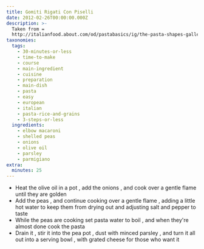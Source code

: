 ```yaml
---
title: Gomiti Rigati Con Piselli
date: 2012-02-26T00:00:00.000Z
description: >-
  Taken from =
  http://italianfood.about.com/od/pastabasics/ig/the-pasta-shapes-gallery/gomiti-rigati--elbow-macaroni.htm
taxonomies:
  tags:
    - 30-minutes-or-less
    - time-to-make
    - course
    - main-ingredient
    - cuisine
    - preparation
    - main-dish
    - pasta
    - easy
    - european
    - italian
    - pasta-rice-and-grains
    - 3-steps-or-less
  ingredients:
    - elbow macaroni
    - shelled peas
    - onions
    - olive oil
    - parsley
    - parmigiano
extra:
  minutes: 25
---
```

 - Heat the olive oil in a pot , add the onions , and cook over a gentle flame until they are golden
 - Add the peas , and continue cooking over a gentle flame , adding a little hot water to keep them from drying out and adjusting salt and pepper to taste
 - While the peas are cooking set pasta water to boil , and when they're almost done cook the pasta
 - Drain it , stir it into the pea pot , dust with minced parsley , and turn it all out into a serving bowl , with grated cheese for those who want it
